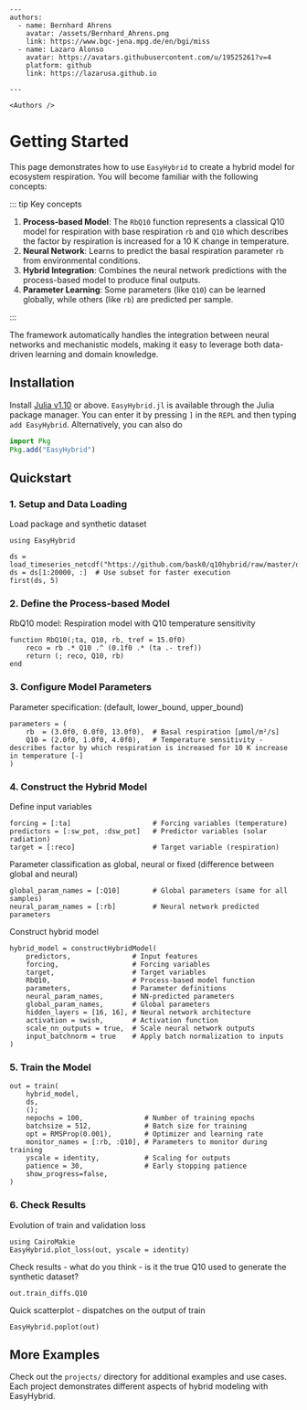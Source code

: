 ```@raw html
---
authors:
  - name: Bernhard Ahrens
    avatar: /assets/Bernhard_Ahrens.png
    link: https://www.bgc-jena.mpg.de/en/bgi/miss
  - name: Lazaro Alonso
    avatar: https://avatars.githubusercontent.com/u/19525261?v=4
    platform: github
    link: https://lazarusa.github.io

---

<Authors />
```

# Getting Started

This page demonstrates how to use `EasyHybrid` to create a hybrid model for ecosystem respiration. You will become familiar with the following concepts:

::: tip Key concepts

1. **Process-based Model**: The `RbQ10` function represents a classical Q10 model for respiration with base respiration `rb` and `Q10` which describes the factor by respiration is increased for a 10 K change in temperature.
2. **Neural Network**: Learns to predict the basal respiration parameter `rb` from environmental conditions.
3. **Hybrid Integration**: Combines the neural network predictions with the process-based model to produce final outputs.
4. **Parameter Learning**: Some parameters (like `Q10`) can be learned globally, while others (like `rb`) are predicted per sample.

:::

The framework automatically handles the integration between neural networks and mechanistic models, making it easy to leverage both data-driven learning and domain knowledge.

## Installation

Install [Julia v1.10](https://julialang.org/downloads/) or above. `EasyHybrid.jl` is available through the Julia package manager. You can enter it by pressing `]` in the `REPL` and then typing `add EasyHybrid`. Alternatively, you can also do

```julia
import Pkg
Pkg.add("EasyHybrid")
```

## Quickstart

### 1. Setup and Data Loading

Load package and synthetic dataset

```@example quick_start_complete
using EasyHybrid

ds = load_timeseries_netcdf("https://github.com/bask0/q10hybrid/raw/master/data/Synthetic4BookChap.nc")
ds = ds[1:20000, :]  # Use subset for faster execution
first(ds, 5)
```

### 2. Define the Process-based Model

RbQ10 model: Respiration model with Q10 temperature sensitivity

```@example quick_start_complete
function RbQ10(;ta, Q10, rb, tref = 15.0f0)
    reco = rb .* Q10 .^ (0.1f0 .* (ta .- tref))
    return (; reco, Q10, rb)
end
```

### 3. Configure Model Parameters

Parameter specification: (default, lower_bound, upper_bound)

```@example quick_start_complete
parameters = (
    rb  = (3.0f0, 0.0f0, 13.0f0),  # Basal respiration [μmol/m²/s]
    Q10 = (2.0f0, 1.0f0, 4.0f0),   # Temperature sensitivity - describes factor by which respiration is increased for 10 K increase in temperature [-]
)
```

### 4. Construct the Hybrid Model

Define input variables

```@example quick_start_complete
forcing = [:ta]                    # Forcing variables (temperature)
predictors = [:sw_pot, :dsw_pot]   # Predictor variables (solar radiation)
target = [:reco]                   # Target variable (respiration)
```

Parameter classification as global, neural or fixed (difference between global and neural)

```@example quick_start_complete
global_param_names = [:Q10]        # Global parameters (same for all samples)
neural_param_names = [:rb]         # Neural network predicted parameters
```

Construct hybrid model

```@example quick_start_complete
hybrid_model = constructHybridModel(
    predictors,               # Input features
    forcing,                  # Forcing variables
    target,                   # Target variables
    RbQ10,                    # Process-based model function
    parameters,               # Parameter definitions
    neural_param_names,       # NN-predicted parameters
    global_param_names,       # Global parameters
    hidden_layers = [16, 16], # Neural network architecture
    activation = swish,       # Activation function
    scale_nn_outputs = true,  # Scale neural network outputs
    input_batchnorm = true    # Apply batch normalization to inputs
)
```

### 5. Train the Model

```@example quick_start_complete
out = train(
    hybrid_model, 
    ds, 
    (); 
    nepochs = 100,               # Number of training epochs
    batchsize = 512,             # Batch size for training
    opt = RMSProp(0.001),        # Optimizer and learning rate
    monitor_names = [:rb, :Q10], # Parameters to monitor during training
    yscale = identity,           # Scaling for outputs
    patience = 30,               # Early stopping patience
    show_progress=false,
)
```

### 6. Check Results

Evolution of train and validation loss

```@example quick_start_complete
using CairoMakie
EasyHybrid.plot_loss(out, yscale = identity)
```

Check results - what do you think - is it the true Q10 used to generate the synthetic dataset?

```@example quick_start_complete
out.train_diffs.Q10
``` 

Quick scatterplot - dispatches on the output of train

```@example quick_start_complete
EasyHybrid.poplot(out)
```

## More Examples

Check out the `projects/` directory for additional examples and use cases. Each project demonstrates different aspects of hybrid modeling with EasyHybrid.